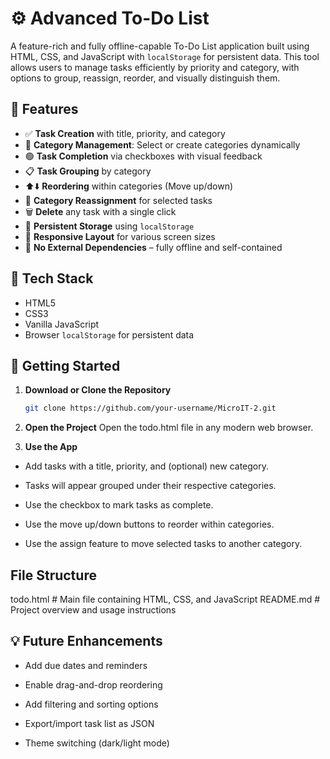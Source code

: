 # ⚙️ Advanced To-Do List

A feature-rich and fully offline-capable To-Do List application built using HTML, CSS, and JavaScript with `localStorage` for persistent data. This tool allows users to manage tasks efficiently by priority and category, with options to group, reassign, reorder, and visually distinguish them.

## 📌 Features

- ✅ **Task Creation** with title, priority, and category
- 📂 **Category Management**: Select or create categories dynamically
- 🟢 **Task Completion** via checkboxes with visual feedback
- 📋 **Task Grouping** by category
- ⬆️⬇️ **Reordering** within categories (Move up/down)
- 🔁 **Category Reassignment** for selected tasks
- 🗑️ **Delete** any task with a single click
- 💾 **Persistent Storage** using `localStorage`
- 🧭 **Responsive Layout** for various screen sizes
- 🧩 **No External Dependencies** – fully offline and self-contained

## 🧱 Tech Stack

- HTML5
- CSS3
- Vanilla JavaScript
- Browser `localStorage` for persistent data

## 🚀 Getting Started

1. **Download or Clone the Repository**
   ```bash
   git clone https://github.com/your-username/MicroIT-2.git
   
2. **Open the Project**
   Open the todo.html file in any modern web browser.
   
3. **Use the App**

  - Add tasks with a title, priority, and (optional) new category.

  - Tasks will appear grouped under their respective categories.

  - Use the checkbox to mark tasks as complete.

  - Use the move up/down buttons to reorder within categories.

  - Use the assign feature to move selected tasks to another category.

## **File Structure**

todo.html       # Main file containing HTML, CSS, and JavaScript
README.md       # Project overview and usage instructions

## 💡 Future Enhancements

  -  Add due dates and reminders

  -  Enable drag-and-drop reordering

  -  Add filtering and sorting options

  -  Export/import task list as JSON

  -  Theme switching (dark/light mode)
